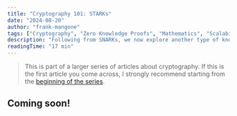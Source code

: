 ```yaml
---
title: "Cryptography 101: STARKs"
date: "2024-08-20"
author: "frank-mangone"
tags: ["Cryptography", "Zero Knowledge Proofs", "Mathematics", "Scalability"]
description: "Following from SNARKs, we now explore another type of knowledge proofs tailored for scalability"
readingTime: "17 min"
---
```


> This is part of a larger series of articles about cryptography. If this is the first article you come across, I strongly recommend starting from the [beginning of the series](/en/blog/cryptography-101/where-to-start).

## Coming soon!
